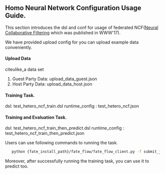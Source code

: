 ## Homo Neural Network Configuration Usage Guide.

This section introduces the dsl and conf for usage of federated NCF([Neural Collaborative Filtering](http://dx.doi.org/10.1145/3038912.3052569) which 
was published in WWW'17).


We have provided upload config for you can upload example data conveniently.

#### Upload Data
citeulike_a data set 
1. Guest Party Data: upload_data_guest.json 
2. Host Party Data: upload_data_host.json

#### Training Task.
dsl: test_hetero_ncf_train.dsl
runtime_config : test_hetero_ncf.json
  
#### Training and Evaluation Task.
dsl: test_hetero_ncf_train_then_predict.dsl
runtime_config : test_hetero_ncf_train_then_predict.json
   
Users can use following commands to running the task.
 ```bash
    python {fate_install_path}/fate_flow/fate_flow_client.py -f submit_job -c ${runtime_config} -d ${dsl}
```   

Moreover, after successfully running the training task, you can use it to predict too.
